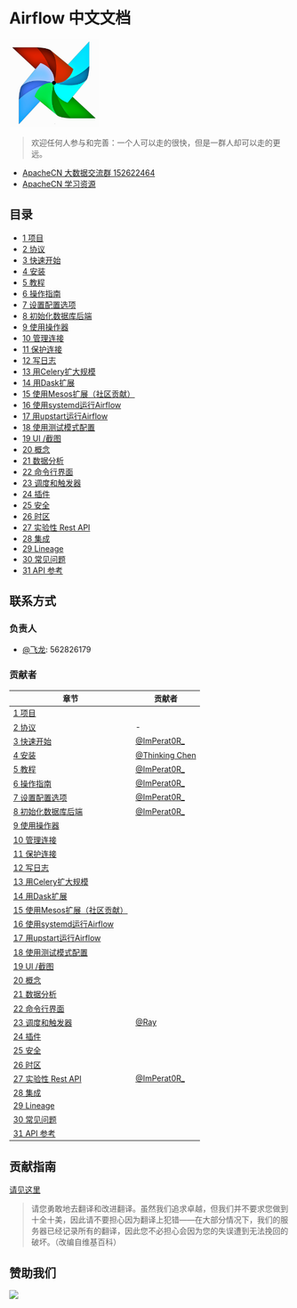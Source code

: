 # Airflow 中文文档

![](img/logo.png)

> 欢迎任何人参与和完善：一个人可以走的很快，但是一群人却可以走的更远。

* [ApacheCN 大数据交流群 152622464](http://shang.qq.com/wpa/qunwpa?idkey=30e5f1123a79867570f665aa3a483ca404b1c3f77737bc01ec520ed5f078ddef)
* [ApacheCN 学习资源](http://www.apachecn.org/)

## 目录

+   [1 项目](zh/1.md)
+   [2 协议](zh/2.md)
+   [3 快速开始](zh/3.md)
+   [4 安装](zh/4.md)
+   [5 教程](zh/5.md)
+   [6 操作指南](zh/6.md)
+   [7 设置配置选项](zh/7.md)
+   [8 初始化数据库后端](zh/8.md)
+   [9 使用操作器](zh/9.md)
+   [10 管理连接](zh/10.md)
+   [11 保护连接](zh/11.md)
+   [12 写日志](zh/12.md)
+   [13 用Celery扩大规模](zh/13.md)
+   [14 用Dask扩展](zh/14.md)
+   [15 使用Mesos扩展（社区贡献）](zh/15.md)
+   [16 使用systemd运行Airflow](zh/16.md)
+   [17 用upstart运行Airflow](zh/17.md)
+   [18 使用测试模式配置](zh/18.md)
+   [19 UI /截图](zh/19.md)
+   [20 概念](zh/20.md)
+   [21 数据分析](zh/21.md)
+   [22 命令行界面](zh/22.md)
+   [23 调度和触发器](zh/23.md)
+   [24 插件](zh/24.md)
+   [25 安全](zh/25.md)
+   [26 时区](zh/26.md)
+   [27 实验性 Rest API](zh/27.md)
+   [28 集成](zh/28.md)
+   [29 Lineage](zh/29.md)
+   [30 常见问题](zh/30.md)
+   [31 API 参考](zh/31.md)

## 联系方式

### 负责人

* [@飞龙](https://github.com/wizardforcel): 562826179

### 贡献者

| 章节 | 贡献者 |
| --- | --- |
| [1 项目](zh/1.md) | |
| [2 协议](zh/2.md) | - |
| [3 快速开始](zh/3.md) | [@ImPerat0R\_](https://github.com/tssujt) |
| [4 安装](zh/4.md) | [@Thinking Chen](https://github.com/cdmikechen) |
| [5 教程](zh/5.md) | [@ImPerat0R\_](https://github.com/tssujt) |
| [6 操作指南](zh/6.md) | [@ImPerat0R\_](https://github.com/tssujt) |
| [7 设置配置选项](zh/7.md) | [@ImPerat0R\_](https://github.com/tssujt) |
| [8 初始化数据库后端](zh/8.md) | [@ImPerat0R\_](https://github.com/tssujt) |
| [9 使用操作器](zh/9.md) | |
| [10 管理连接](zh/10.md) | |
| [11 保护连接](zh/11.md) | |
| [12 写日志](zh/12.md) | |
| [13 用Celery扩大规模](zh/13.md) | |
| [14 用Dask扩展](zh/14.md) | |
| [15 使用Mesos扩展（社区贡献）](zh/15.md) | |
| [16 使用systemd运行Airflow](zh/16.md) | |
| [17 用upstart运行Airflow](zh/17.md) | |
| [18 使用测试模式配置](zh/18.md) | |
| [19 UI /截图](zh/19.md) | |
| [20 概念](zh/20.md) | |
| [21 数据分析](zh/21.md) | |
| [22 命令行界面](zh/22.md) | |
| [23 调度和触发器](zh/23.md) | [@Ray](https://github.com/echo-ray) |
| [24 插件](zh/24.md) | |
| [25 安全](zh/25.md) | |
| [26 时区](zh/26.md) | |
| [27 实验性 Rest API](zh/27.md) | [@ImPerat0R\_](https://github.com/tssujt) |
| [28 集成](zh/28.md) | |
| [29 Lineage](zh/29.md) | |
| [30 常见问题](zh/30.md) | |
| [31 API 参考](zh/31.md) | |

## 贡献指南

[请见这里](CONTRIBUTING.md)

> 请您勇敢地去翻译和改进翻译。虽然我们追求卓越，但我们并不要求您做到十全十美，因此请不要担心因为翻译上犯错——在大部分情况下，我们的服务器已经记录所有的翻译，因此您不必担心会因为您的失误遭到无法挽回的破坏。（改编自维基百科）

## 赞助我们

![](https://www.apachecn.org/img/about/donate.jpg)
